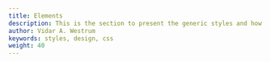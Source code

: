 ```yaml
---
title: Elements
description: This is the section to present the generic styles and how to use them.
author: Vidar A. Westrum
keywords: styles, design, css
weight: 40
---
```


